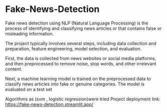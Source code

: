 # Fake-News-Detection
Fake news detection using NLP (Natural Language Processing) is the process of identifying and classifying news articles or that contains false or misleading information. 

The project typically involves several steps, including data collection and preparation, feature engineering, model selection, and evaluation. 

First, the data is collected from news websites or social media platforms, and then preprocessed to remove noise, stop words, and other irrelevant content.

Next, a machine learning model is trained on the preprocessed data to classify news articles into fake or genuine categories. The model is evaluated on a test set 

Algorithms as (svm , logistic regression)were tried
Project deployment link: https://fake-news-detection.streamlit.app/
